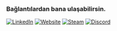 ### Bağlantılardan bana ulaşabilirsin.
[![LinkedIn](https://custom-icon-badges.demolab.com/badge/-LinkedIn-blue?style=for-the-badge&logo=linkedin)](https://www.linkedin.com/in/cagan-pinar/)
[![Website](https://custom-icon-badges.demolab.com/badge/-Portfolio-000?style=for-the-badge&logo=globe)](https://capan.pages.dev/)
[![Steam](https://custom-icon-badges.demolab.com/badge/-Steam-171a21?style=for-the-badge&logo=steam)](https://steamcommunity.com/id/capansj/)
[![Discord](https://custom-icon-badges.demolab.com/badge/-Discord-5865F2?style=for-the-badge&logo=discord&logoColor=white)](https://discord.com/users/capan.)


